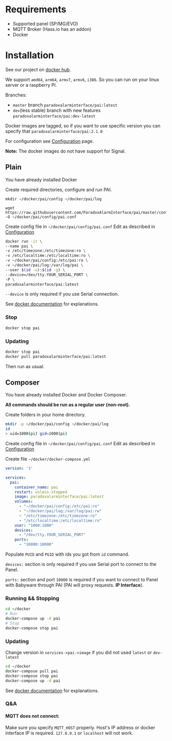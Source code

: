 # Requirements
- Supported panel (SP/MG/EVO)
- MQTT Broker (Hass.io has an addon)
- Docker

# Installation
See our project on [docker hub](https://hub.docker.com/r/paradoxalarminterface/pai).

We support `amd64`, `arm64`, `armv7`, `armv6`, `i386`. So you can run on your linux server or a raspberry PI.

Branches:

* `master` branch ```paradoxalarminterface/pai:latest```
* `dev`(less stable) branch with new features ```paradoxalarminterface/pai:dev-latest```

Docker images are tagged, so if you want to use specific version you can specify that ```paradoxalarminterface/pai:2.1.0```

For configuration see [Configuration](./Configuration) page.

**Note:** The docker images do not have support for Signal.

## Plain
You have already installed Docker

Create required directories, configure and run PAI.

```
mkdir ~/docker/pai/config ~/docker/pai/log

wget https://raw.githubusercontent.com/ParadoxAlarmInterface/pai/master/config/pai.conf.example -O ~/docker/pai/config/pai.conf
```

Create config file in `~/docker/pai/config/pai.conf`
Edit as described in [Configuration](./Configuration)

```bash
docker run -it \
--name pai \
-v /etc/timezone:/etc/timezone:ro \
-v /etc/localtime:/etc/localtime:ro \
-v ~/docker/pai/config:/etc/pai:ro \
-v ~/docker/pai/log:/var/log/pai \
--user $(id -u):$(id -g) \
--device=/dev/tty.YOUR_SERIAL_PORT \
-P \
paradoxalarminterface/pai:latest
```

`--device` is only required if you use Serial connection.

See [docker documentation](https://docs.docker.com/engine/reference/run/) for explanations.

### Stop
```bash
docker stop pai
```

### Updating
```bash
docker stop pai
docker pull paradoxalarminterface/pai:latest
```

Then run as usual.

## Composer
You have already installed Docker and Docker Composer.

**All commands should be run as a regular user (non-root).**

Create folders in your home directory.
```bash
mkdir -p ~/docker/pai/config ~/docker/pai/log
id
> uid=1000(pi) gid=1000(pi)
```

Create config file in `~/docker/pai/config/pai.conf`
Edit as described in [Configuration](./Configuration)

Create file `~/docker/docker-compose.yml`
```yaml
version: '3'

services:
  pai:
    container_name: pai
    restart: unless-stopped
    image: paradoxalarminterface/pai:latest
    volumes:
      - "~/docker/pai/config:/etc/pai:ro"
      - "~/docker/pai/log:/var/log/pai:rw"
      - "/etc/timezone:/etc/timezone:ro"
      - "/etc/localtime:/etc/localtime:ro"
    user: "1000:1000"
    devices:
      - "/dev/tty.YOUR_SERIAL_PORT"
    ports:
      - "10000:10000"
```

Populate `PUID` and `PGID` with ids you got from `id` command.

`devices:` section is only required if you use Serial port to connect to the Panel.

`ports:` section and port `10000` is required if you want to connect to Panel with Babyware through PAI (PAI will proxy requests. **IP Interface**).

### Running && Stopping
```bash
cd ~/docker
# Run
docker-compose up -d pai
# Stop
docker-compose stop pai
```
### Updating
Change version in `services->pai->image` if you did not used `latest` or `dev-latest`
```bash
cd ~/docker
docker-compose pull pai
docker-compose stop pai
docker-compose up -d pai
```

See [docker documentation](https://docs.docker.com/compose/compose-file/) for explanations.

### Q&A
#### MQTT does not connect:

Make sure you specify `MQTT_HOST` properly. Host's IP address or docker interface IP is required. `127.0.0.1` or `localhost` will not work.
